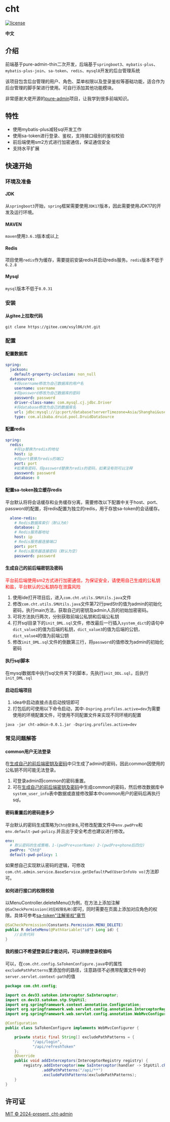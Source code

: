 <h1>cht</h1>

[![license](https://img.shields.io/github/license/pure-admin/vue-pure-admin.svg)](LICENSE)

**中文**

## 介绍

前端基于pure-admin-thin二次开发，后端基于`springboot3`、`mybatis-plus`、`mybatis-plus-join`、`sa-token`、`redis`、`mysql8`开发的后台管理系统

该项目包含后台管理的用户、角色、菜单权限以及登录鉴权等基础功能，适合作为后台管理的脚手架进行使用。可自行添加其他功能模块。

非常感谢大佬开源的[pure-admin](https://yiming_chang.gitee.io/pure-admin-doc/)项目，让我学到很多前端知识。
## 特性
- 使用mybatis-plus减轻sql开发工作
- 使用sa-token进行登录、鉴权，支持接口级别的鉴权校验
- 前后端使用sm2方式进行加密通信，保证通信安全
- 支持水平扩展

## 快速开始
### 环境及准备
#### JDK
从`springboot3`开始，`spring`框架需要使用`JDK17`版本，因此需要使用JDK17的开发及运行环境。
#### MAVEN
`maven`使用`3.6.3`版本或以上
#### Redis
项目使用`redis`作为缓存，需要提前安装redis并启动redis服务。`redis`版本不低于`6.2.8`
#### Mysql
`mysql`版本不低于`8.0.31`

### 安装
#### 从gitee上拉取代码
```shell
git clone https://gitee.com/xsyl06/cht.git
```
### 配置
#### 配置数据库
```yaml
spring:
  jackson:
    default-property-inclusion: non_null
  datasource:
    #将username修改为自己数据库的用户名
    username: username
    #将password修改为自己数据库的密码
    password: password
    driver-class-name: com.mysql.cj.jdbc.Driver
    #将database修改为自己的数据库名
    url: jdbc:mysql://ip:port/database?serverTimezone=Asia/Shanghai&useUnicode=true&characterEncoding=utf-8&useSSL=false
    type: com.alibaba.druid.pool.DruidDataSource
```
#### 配置redis
```yaml
spring:
  redis:
    #将ip替换为redis的地址
    host: ip
    #将port替换为redis的端口
    port: port
    #如果有密码，将password替换为redis的密码，如果没有则可以注释
    password: password
    database: 0
```
#### 配置sa-token独立缓存redis
平台默认将将会话缓存和业务缓存分离，需要修改以下配置中关于host、port、password的配置，将redis配置为独立的redis，用于存放sa-token的会话缓存。
```yaml
  alone-redis:
    # Redis数据库索引（默认为0）
    database: 2
    # Redis服务器地址
    host: ip
    # Redis服务器连接端口
    port: port
    # Redis服务器连接密码（默认为空）
    password: password
```
#### 生成自己的前后端密钥及密码
<span style="color:red">平台前后端使用sm2方式进行加密通信，为保证安全，请使用自己生成的公私钥和盐，平台默认的公私钥存在泄露风险</span>
1. 使用ide打开项目后，进入`com.cht.utils.SMUtils.java`文件
2. 修改`com.cht.utils.SMUtils.java`文件第72行pwdStr的值为admin的初始化密码，执行main方法，获取自己的密钥及admin人员的初始加密密码。
3. 可将方法执行两次，分别获取前端公私钥和后端公私钥
4. 打开sql目录下的`init_DML.sql`文件，修改最后一行插入`system_dict`的语句中`dict_value2`的值为后端的私钥，`dict_value3`的值为后端的公钥，`dict_value4`的值为前端公钥
5. 修改`init_DML.sql`文件的倒数第三行，将`password`的值修改为admin的初始化密码
#### 执行sql脚本
在mysql数据库中执行sql文件夹下的脚本，先执行`init_DDL.sql`，后执行`init_DML.sql`

#### 启动后端项目
1. idea中启动直接点击启动按钮即可
2. 打包后的可使用以下命令启动，其中`-Dspring.profiles.active=dev`为需要使用的环境配置文件，可使用不同配置文件来实现不同环境的配置
```shell
java -jar cht-admin-0.0.1.jar -Dspring.profiles.active=dev
```
### 常见问题解答
#### common用户无法登录
在[生成自己的前后端密钥及密码](#生成自己的前后端密钥及密码)中只生成了admin的密码，因此common因使用的公私钥不同可能无法登录。

1. 可登录admin将common的密码重置。
2. 可在[生成自己的前后端密钥及密码](#生成自己的前后端密钥及密码)中生成common的密码，然后修改数据库中`system_user_info`表中数据或直接修改脚本中common用户的密码后再执行sql。
#### 密码重置后的密码是多少
平台默认的密码生成策略为`Cht@登录名`,可修改配置文件中`env.pwdPre`和`env.default-pwd-policy`.并且出于安全考虑也建议进行修改。
```yaml
env:
  # 默认密码的生成策略，1-(pwdPre+userName) 2-(pwdPre+phone后四位)
  pwdPre: "Cht@"
  default-pwd-policy: 1
```
如果想自己实现默认密码的逻辑，可修改`com.cht.admin.service.BaseService.getDefaultPwd(UserInfoVo vo)`方法即可。
#### 如何进行接口的权限校验
以MenuController.deleteMenu()为例，在方法上添加注解`@SaCheckPermission(对应权限名称)`即可，同时需要在页面上添加对应角色的权限。具体可参考[sa-token"注解鉴权"章节](https://sa-token.cc/doc.html#/use/at-check)
```java
@SaCheckPermission(Constants.Permission.MENU_DELETE)
public R deleteMenu(@PathVariable("id") Long id) {
    //业务代码
}
```
#### 我的接口不希望登录后才能访问，可以排除登录校验吗
可以，在`com.cht.config.SaTokenConfigure.java`中的属性`excludePathPatterns`里添加你的路径，注意路径不必携带配置文件中的`server.servlet.context-path`的值
```java
package com.cht.config;

import cn.dev33.satoken.interceptor.SaInterceptor;
import cn.dev33.satoken.stp.StpUtil;
import org.springframework.context.annotation.Configuration;
import org.springframework.web.servlet.config.annotation.InterceptorRegistry;
import org.springframework.web.servlet.config.annotation.WebMvcConfigurer;

@Configuration
public class SaTokenConfigure implements WebMvcConfigurer {

    private static final String[] excludePathPatterns = {
            "/api/login",
            "/api/refreshToken"
    };
    @Override
    public void addInterceptors(InterceptorRegistry registry) {
        registry.addInterceptor(new SaInterceptor(handler -> StpUtil.checkLogin()))
                .addPathPatterns("/api/**")
                .excludePathPatterns(excludePathPatterns);
    }
}
```

## 许可证
[MIT © 2024-present, cht-admin](./LICENSE)
